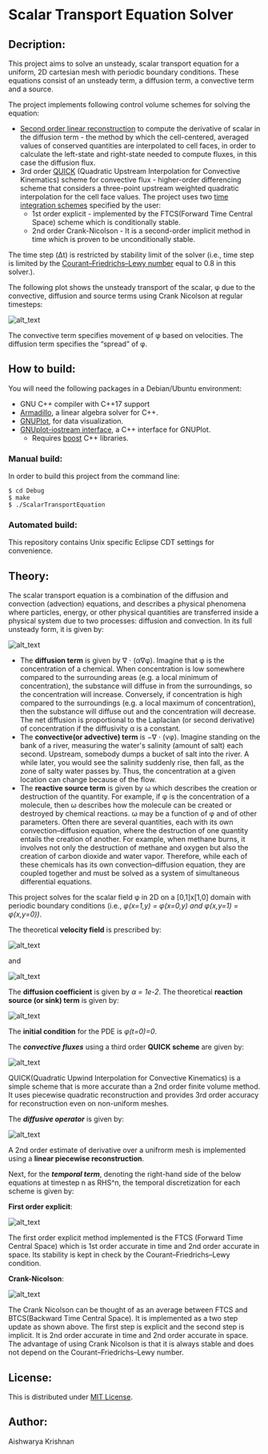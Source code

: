 # Scalar Transport Equation Solver

## Decription:
This project aims to solve an unsteady, scalar transport equation for a uniform, 2D cartesian mesh with periodic boundary conditions. These equations consist of an unsteady term, a diffusion term, a convective term and a source.

The project implements following control volume schemes for solving the equation:
 - [Second order linear reconstruction](https://en.wikipedia.org/wiki/MUSCL_scheme) to compute the derivative of scalar in the diffusion term - the method by which the cell-centered, averaged values of conserved quantities are interpolated to cell faces, in order to calculate the left-state and right-state needed to compute fluxes, in this case the diffusion flux.
 - 3rd order [QUICK](https://en.wikipedia.org/wiki/QUICK_scheme) (Quadratic Upstream Interpolation for Convective Kinematics) scheme for convective flux - higher-order differencing scheme that considers a three-point upstream weighted quadratic interpolation for the cell face values.
 The project uses two [time integration schemes](https://en.wikipedia.org/wiki/Temporal_discretization) specified by the user:
    - 1st order explicit - implemented by the FTCS(Forward Time Central Space) scheme which is conditionally stable.
    - 2nd order Crank-Nicolson - It is a second-order implicit method in time which is proven to be unconditionally stable.
    
 The time step (Δt) is restricted by stability limit of the solver (i.e., time step is limited by the [Courant–Friedrichs–Lewy number](https://en.wikipedia.org/wiki/Courant%E2%80%93Friedrichs%E2%80%93Lewy_condition) equal to 0.8 in this solver.).
    
The following plot shows the unsteady transport of the scalar, φ due to the convective, diffusion and source terms using Crank Nicolson at regular timesteps:

![alt_text](https://github.com/aishkrish3/Scalar-Transport-Equation-Solver/blob/master/documentation/Output.png "Scalar transport at regular timesteps using CN time integration")

The convective term specifies movement of φ based on velocities. The diffusion term specifies the “spread” of φ. 

## How to build:
You will need the following packages in a Debian/Ubuntu environment:
 - GNU C++ compiler with C++17 support
 - [Armadillo](http://arma.sourceforge.net/download.html), a linear algebra solver for C++.
 - [GNUPlot](http://www.gnuplot.info/download.html), for data visualization.
 - [GNUplot-iostream interface](https://code.google.com/archive/p/gnuplot-cpp/), a C++ interface for GNUPlot.
   - Requires [boost](https://www.boost.org/users/download/) C++ libraries.

### Manual build:
In order to build this project from the command line:
```console
$ cd Debug
$ make
$ ./ScalarTransportEquation
```

### Automated build:
This repository contains Unix specific Eclipse CDT settings for convenience. 

## Theory:
The scalar transport equation is a combination of the diffusion and convection (advection) equations, and describes a physical phenomena where particles, energy, or other physical quantities are transferred inside a physical system due to two processes: diffusion and convection. In its full unsteady form, it is given by:

![alt_text](https://github.com/aishkrish3/Scalar-Transport-Equation-Solver/blob/master/documentation/Scalar%20equation.JPG "Scalar transport Equation")

 - The **diffusion term** is given by ∇ ⋅ (α∇φ). Imagine that φ is the concentration of a chemical. When concentration is low somewhere compared to the surrounding areas (e.g. a local minimum of concentration), the substance will diffuse in from the surroundings, so the concentration will increase. Conversely, if concentration is high compared to the surroundings (e.g. a local maximum of concentration), then the substance will diffuse out and the concentration will decrease. The net diffusion is proportional to the Laplacian (or second derivative) of concentration if the diffusivity α is a constant.
 - The **convective(or advective) term** is −∇ ⋅ (vφ). Imagine standing on the bank of a river, measuring the water's salinity (amount of salt) each second. Upstream, somebody dumps a bucket of salt into the river. A while later, you would see the salinity suddenly rise, then fall, as the zone of salty water passes by. Thus, the concentration at a given location can change because of the flow.
 - The **reactive source term** is given by ω which describes the creation or destruction of the quantity. For example, if φ is the concentration of a molecule, then ω describes how the molecule can be created or destroyed by chemical reactions. ω may be a function of φ and of other parameters. Often there are several quantities, each with its own convection–diffusion equation, where the destruction of one quantity entails the creation of another. For example, when methane burns, it involves not only the destruction of methane and oxygen but also the creation of carbon dioxide and water vapor. Therefore, while each of these chemicals has its own convection–diffusion equation, they are coupled together and must be solved as a system of simultaneous differential equations.

This project solves for the scalar field φ in 2D on a [0,1]x[1,0] domain with periodic boundary conditions (i.e., *φ(x=1,y) = φ(x=0,y) and φ(x,y=1) = φ(x,y=0))*.

The theoretical **velocity field** is prescribed by:

![alt_text](https://github.com/aishkrish3/Scalar-Transport-Equation-Solver/blob/master/documentation/u_velocity.JPG "Velocity in x direction")

and

![alt_text](https://github.com/aishkrish3/Scalar-Transport-Equation-Solver/blob/master/documentation/v_velocity.JPG "Velocity in y direction")

The **diffusion coefficient** is given by *α = 1e-2*.
The theoretical **reaction source (or sink) term** is given by:

![alt_text](https://github.com/aishkrish3/Scalar-Transport-Equation-Solver/blob/master/documentation/source.JPG "Reaction surce term")

The **initial condition** for the PDE is *φ(t=0)=0*.

The **_convective fluxes_** using a third order **QUICK scheme** are given by:

![alt_text](https://github.com/aishkrish3/Scalar-Transport-Equation-Solver/blob/master/documentation/QUICK.JPG "QUICK Scheme")

QUICK(Quadratic Upwind Interpolation for Convective Kinematics) is a simple scheme that is more accurate than a 2nd order finite volume method. It uses piecewise quadratic reconstruction and provides 3rd order accuracy for reconstruction even on non-uniform meshes.

The **_diffusive operator_** is given by:

![alt_text](https://github.com/aishkrish3/Scalar-Transport-Equation-Solver/blob/master/documentation/diffusion.JPG "Diffusive operator")

A 2nd order estimate of derivative over a unifrorm mesh is implemented using a **linear piecewise reconstruction**.

Next, for the **_temporal term_**, denoting the right-hand side of the below equations at timestep n as RHS^n, the temporal discretization for each scheme is given by:

**First order explicit**:

![alt_text](https://github.com/aishkrish3/Scalar-Transport-Equation-Solver/blob/master/documentation/FirstOrderExplicit.JPG "First Order Explicit")

The first order explicit method implemented is the FTCS (Forward Time Central Space) which is 1st order accurate in time and 2nd order accurate in space. Its stability is kept in check by the Courant–Friedrichs–Lewy condition.

**Crank-Nicolson**:

![alt_text](https://github.com/aishkrish3/Scalar-Transport-Equation-Solver/blob/master/documentation/CrankNicolson.JPG "Crank Nicolson")

The Crank Nicolson can be thought of as an average between FTCS and BTCS(Backward Time Central Space). It is implemented as a two step update as shown above. The first step is explicit and the second step is implicit. It is 2nd order accurate in time and 2nd order accurate in space. The advantage of using Crank Nicolson is that it is always stable and does not depend on the Courant–Friedrichs–Lewy number.


## License:
This is distributed under [MIT License](https://github.com/aishkrish3/Scalar-Transport-Equation-Solver/edit/master/LICENSE).
 
## Author:
Aishwarya Krishnan
